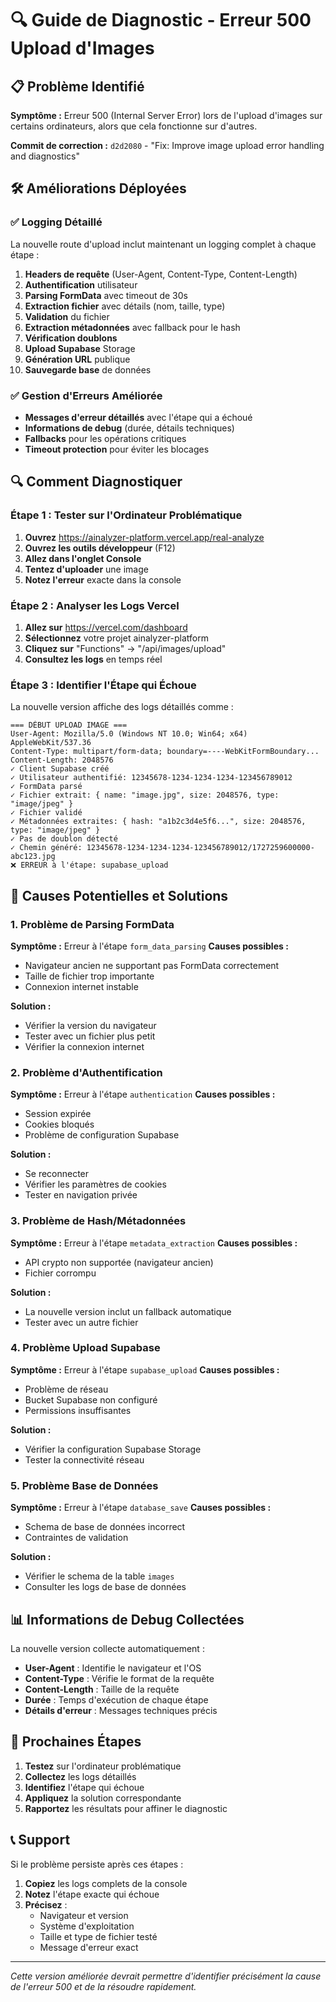 # 🔍 Guide de Diagnostic - Erreur 500 Upload d'Images

## 📋 Problème Identifié

**Symptôme :** Erreur 500 (Internal Server Error) lors de l'upload d'images sur certains ordinateurs, alors que cela fonctionne sur d'autres.

**Commit de correction :** `d2d2080` - "Fix: Improve image upload error handling and diagnostics"

## 🛠️ Améliorations Déployées

### ✅ **Logging Détaillé**
La nouvelle route d'upload inclut maintenant un logging complet à chaque étape :

1. **Headers de requête** (User-Agent, Content-Type, Content-Length)
2. **Authentification** utilisateur
3. **Parsing FormData** avec timeout de 30s
4. **Extraction fichier** avec détails (nom, taille, type)
5. **Validation** du fichier
6. **Extraction métadonnées** avec fallback pour le hash
7. **Vérification doublons**
8. **Upload Supabase** Storage
9. **Génération URL** publique
10. **Sauvegarde base** de données

### ✅ **Gestion d'Erreurs Améliorée**
- **Messages d'erreur détaillés** avec l'étape qui a échoué
- **Informations de debug** (durée, détails techniques)
- **Fallbacks** pour les opérations critiques
- **Timeout protection** pour éviter les blocages

## 🔍 Comment Diagnostiquer

### **Étape 1 : Tester sur l'Ordinateur Problématique**

1. **Ouvrez** https://ainalyzer-platform.vercel.app/real-analyze
2. **Ouvrez les outils développeur** (F12)
3. **Allez dans l'onglet Console**
4. **Tentez d'uploader** une image
5. **Notez l'erreur** exacte dans la console

### **Étape 2 : Analyser les Logs Vercel**

1. **Allez sur** https://vercel.com/dashboard
2. **Sélectionnez** votre projet ainalyzer-platform
3. **Cliquez sur** "Functions" → "/api/images/upload"
4. **Consultez les logs** en temps réel

### **Étape 3 : Identifier l'Étape qui Échoue**

La nouvelle version affiche des logs détaillés comme :
```
=== DÉBUT UPLOAD IMAGE ===
User-Agent: Mozilla/5.0 (Windows NT 10.0; Win64; x64) AppleWebKit/537.36
Content-Type: multipart/form-data; boundary=----WebKitFormBoundary...
Content-Length: 2048576
✓ Client Supabase créé
✓ Utilisateur authentifié: 12345678-1234-1234-1234-123456789012
✓ FormData parsé
✓ Fichier extrait: { name: "image.jpg", size: 2048576, type: "image/jpeg" }
✓ Fichier validé
✓ Métadonnées extraites: { hash: "a1b2c3d4e5f6...", size: 2048576, type: "image/jpeg" }
✓ Pas de doublon détecté
✓ Chemin généré: 12345678-1234-1234-1234-123456789012/1727259600000-abc123.jpg
❌ ERREUR à l'étape: supabase_upload
```

## 🎯 Causes Potentielles et Solutions

### **1. Problème de Parsing FormData**
**Symptôme :** Erreur à l'étape `form_data_parsing`
**Causes possibles :**
- Navigateur ancien ne supportant pas FormData correctement
- Taille de fichier trop importante
- Connexion internet instable

**Solution :**
- Vérifier la version du navigateur
- Tester avec un fichier plus petit
- Vérifier la connexion internet

### **2. Problème d'Authentification**
**Symptôme :** Erreur à l'étape `authentication`
**Causes possibles :**
- Session expirée
- Cookies bloqués
- Problème de configuration Supabase

**Solution :**
- Se reconnecter
- Vérifier les paramètres de cookies
- Tester en navigation privée

### **3. Problème de Hash/Métadonnées**
**Symptôme :** Erreur à l'étape `metadata_extraction`
**Causes possibles :**
- API crypto non supportée (navigateur ancien)
- Fichier corrompu

**Solution :**
- La nouvelle version inclut un fallback automatique
- Tester avec un autre fichier

### **4. Problème Upload Supabase**
**Symptôme :** Erreur à l'étape `supabase_upload`
**Causes possibles :**
- Problème de réseau
- Bucket Supabase non configuré
- Permissions insuffisantes

**Solution :**
- Vérifier la configuration Supabase Storage
- Tester la connectivité réseau

### **5. Problème Base de Données**
**Symptôme :** Erreur à l'étape `database_save`
**Causes possibles :**
- Schema de base de données incorrect
- Contraintes de validation

**Solution :**
- Vérifier le schema de la table `images`
- Consulter les logs de base de données

## 📊 Informations de Debug Collectées

La nouvelle version collecte automatiquement :

- **User-Agent** : Identifie le navigateur et l'OS
- **Content-Type** : Vérifie le format de la requête
- **Content-Length** : Taille de la requête
- **Durée** : Temps d'exécution de chaque étape
- **Détails d'erreur** : Messages techniques précis

## 🚀 Prochaines Étapes

1. **Testez** sur l'ordinateur problématique
2. **Collectez** les logs détaillés
3. **Identifiez** l'étape qui échoue
4. **Appliquez** la solution correspondante
5. **Rapportez** les résultats pour affiner le diagnostic

## 📞 Support

Si le problème persiste après ces étapes :

1. **Copiez** les logs complets de la console
2. **Notez** l'étape exacte qui échoue
3. **Précisez** :
   - Navigateur et version
   - Système d'exploitation
   - Taille et type de fichier testé
   - Message d'erreur exact

---

*Cette version améliorée devrait permettre d'identifier précisément la cause de l'erreur 500 et de la résoudre rapidement.*
